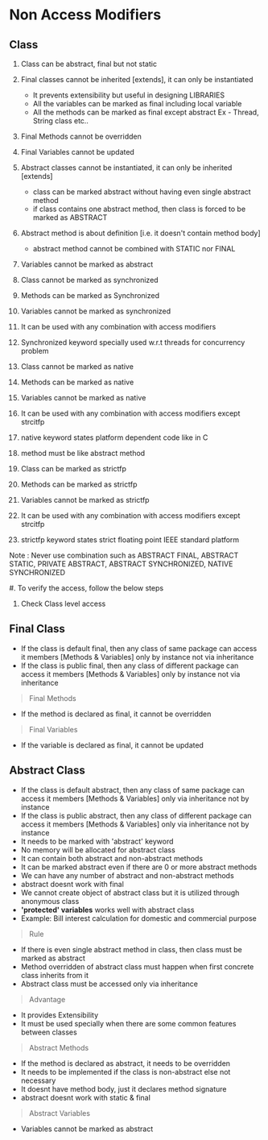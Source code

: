 # Non Access Modifiers

## Class

1. Class can be abstract, final but not static
2. Final classes cannot be inherited [extends], it can only be instantiated
   - It prevents extensibility but useful in designing LIBRARIES
   - All the variables can be marked as final including local variable
   - All the methods can be marked as final except abstract
   Ex - Thread, String class etc..
3. Final Methods cannot be overridden
4. Final Variables cannot be updated

1. Abstract classes cannot be instantiated, it can only be inherited [extends]
   - class can be marked abstract without having even single abstract method
   - if class contains one abstract method, then class is forced to be marked as ABSTRACT
2. Abstract method is about definition [i.e. it doesn't contain method body]
   - abstract method cannot be combined with STATIC nor FINAL
3. Variables cannot be marked as abstract

1. Class cannot be marked as synchronized
2. Methods can be marked as Synchronized 
2. Variables cannot be marked as synchronized
4. It can be used with any combination with access modifiers
5. Synchronized keyword specially used w.r.t threads for concurrency problem

1. Class cannot be marked as native
2. Methods can be marked as native
2. Variables cannot be marked as native
4. It can be used with any combination with access modifiers except strcitfp
5. native keyword states platform dependent code like in C
6. method must be like abstract method

1. Class can be marked as strictfp
2. Methods can be marked as strictfp
2. Variables cannot be marked as strictfp
4. It can be used with any combination with access modifiers except strcitfp
5. strictfp keyword states strict floating point IEEE standard platform 

Note : Never use combination such as ABSTRACT FINAL, ABSTRACT STATIC, PRIVATE ABSTRACT,
ABSTRACT SYNCHRONIZED, NATIVE SYNCHRONIZED

#. To verify the access, follow the below steps

1. Check Class level access

## Final Class
- If the class is default final, then any class of same package can access it members 
[Methods & Variables] only by instance not via inheritance
- If the class is public final, then any class of different package can access it members 
[Methods & Variables] only by instance not via inheritance

> Final Methods
- If the method is declared as final, it cannot be overridden

> Final Variables
- If the variable is declared as final, it cannot be updated


## Abstract Class
- If the class is default abstract, then any class of same package can access it members 
[Methods & Variables] only via inheritance not by instance 
- If the class is public abstract, then any class of different package can access it members 
[Methods & Variables] only via inheritance not by instance
- It needs to be marked with 'abstract' keyword
- No memory will be allocated for abstract class
- It can contain both abstract and non-abstract methods
- It can be marked abstract even if there are 0 or more abstract methods
- We can have any number of abstract and non-abstract methods
- abstract doesnt work with final
- We cannot create object of abstract class but it is utilized through anonymous class
- **'protected' variables** works well with abstract class
- Example: Bill interest calculation for domestic and commercial purpose

> Rule
- If there is even single abstract method in class, then class must be marked as abstract
- Method overridden of abstract class must happen when first concrete class inherits from it
- Abstract class must be accessed only via inheritance 

> Advantage
- It provides Extensibility
- It must be used specially when there are some common features between classes

> Abstract Methods
- If the method is declared as abstract, it needs to be overridden
- It needs to be implemented if the class is non-abstract else not necessary
- It doesnt have method body, just it declares method signature
- abstract doesnt work with static & final

> Abstract Variables
- Variables cannot be marked as abstract

